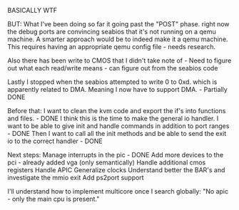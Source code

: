 BASICALLY WTF

BUT:
What I've been doing so far it going past the "POST" phase. right now the debug ports are convincing seabios
that it's not running on a qemu machine. A smarter approach would be to indeed make it a qemu machine.
This requires having an appropriate qemu config file - needs research.

Also there has been write to CMOS that I didn't take note of - Need to figure out what each read/write means - can figure out from the seabios code

Lastly I stopped when the seabios attempted to write 0 to 0xd. which is apparently related to DMA.
Meaning I now have to support DMA. - Partially DONE

Before that:
I want to clean the kvm code and export the if's into functions and files. - DONE
I think this is the time to make the general io handler. I want to be able to give init and handle commands in addition to port ranges - DONE
Then I want to call all the init methods and be able to send the exit io to the correct handler - DONE

Next steps:
Manage interrupts in the pic - DONE
Add more devices to the pci - already added vga (only semantically)
Handle additional cmos registers
Handle APIC
Generalize clocks
Understand better the BAR's and investigate the mmio exit
Add ps2port support


I'll understand how to implement multicore once I search globally: "No apic - only the main cpu is present."